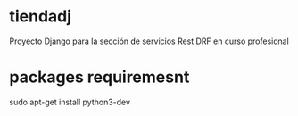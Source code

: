 # tiendadj
Proyecto Django para la sección de servicios Rest DRF en curso profesional 
# packages requiremesnt
sudo apt-get install python3-dev
